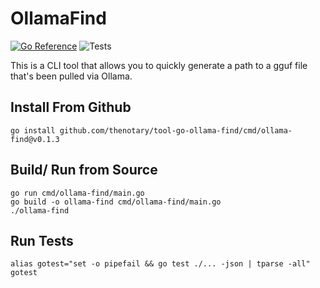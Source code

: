 # OllamaFind
[![Go Reference](https://pkg.go.dev/badge/github.com/thenotary/tool-go-ollama-find.svg)](https://pkg.go.dev/github.com/thenotary/tool-go-ollama-find)
![Tests](https://github.com/thenotary/tool-go-ollama-find/actions/workflows/build.yml/badge.svg)

This is a CLI tool that allows you to quickly generate a path to a gguf file that's been pulled via Ollama.

## Install From Github

    go install github.com/thenotary/tool-go-ollama-find/cmd/ollama-find@v0.1.3

## Build/ Run from Source

    go run cmd/ollama-find/main.go
    go build -o ollama-find cmd/ollama-find/main.go
    ./ollama-find

## Run Tests

    alias gotest="set -o pipefail && go test ./... -json | tparse -all"
    gotest

